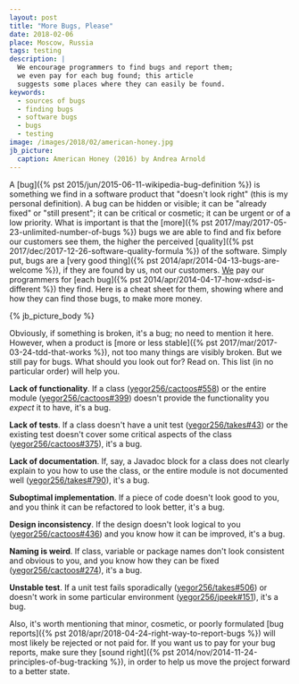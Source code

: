 ```yaml
---
layout: post
title: "More Bugs, Please"
date: 2018-02-06
place: Moscow, Russia
tags: testing
description: |
  We encourage programmers to find bugs and report them;
  we even pay for each bug found; this article
  suggests some places where they can easily be found.
keywords:
  - sources of bugs
  - finding bugs
  - software bugs
  - bugs
  - testing
image: /images/2018/02/american-honey.jpg
jb_picture:
  caption: American Honey (2016) by Andrea Arnold
---
```


A [bug]({% pst 2015/jun/2015-06-11-wikipedia-bug-definition %})
is something we find in a software product that "doesn't look right" (this
is my personal definition). A bug can be hidden or visible; it can be
"already fixed" or "still present"; it can be critical or cosmetic; it
can be urgent or of a low priority. What is important is that the
[more]({% pst 2017/may/2017-05-23-unlimited-number-of-bugs %})
bugs we are able to find and fix before our customers see them, the higher
the perceived [quality]({% pst 2017/dec/2017-12-26-software-quality-formula %})
of the software. Simply put, bugs are a
[very good thing]({% pst 2014/apr/2014-04-13-bugs-are-welcome %}),
if they are found by us, not our customers.
[We](http://www.zerocracy.com) pay our programmers for
[each bug]({% pst 2014/apr/2014-04-17-how-xdsd-is-different %})
they find. Here is a cheat sheet for them, showing where
and how they can find those bugs, to make more money.

<!--more-->

{% jb_picture_body %}

Obviously, if something is broken, it's a bug; no need to mention it here.
However, when a product is [more or less stable]({% pst 2017/mar/2017-03-24-tdd-that-works %}),
not too many things are
visibly broken. But we still pay for bugs. What should you look out for? Read on. This
list (in no particular order) will help you.

**Lack of functionality**.
If a class
([yegor256/cactoos#558](https://github.com/yegor256/cactoos/issues/558))
or the entire module
([yegor256/cactoos#399](https://github.com/yegor256/cactoos/issues/399))
doesn't provide the functionality you _expect_ it to have,
it's a bug.

**Lack of tests**.
If a class doesn't have a unit test
([yegor256/takes#43](https://github.com/yegor256/takes/issues/43))
or
the existing test doesn't cover some critical aspects of the class
([yegor256/cactoos#375](https://github.com/yegor256/cactoos/issues/375)),
it's a bug.

**Lack of documentation**.
If, say, a Javadoc block for a class does not clearly explain to you
how to use the class, or the entire module is not documented well
([yegor256/takes#790](https://github.com/yegor256/takes/issues/790)),
it's a bug.

**Suboptimal implementation**.
If a piece of code doesn't look good to you, and you think it can be
refactored to look better, it's a bug.

**Design inconsistency**.
If the design doesn't look logical to you
([yegor256/cactoos#436](https://github.com/yegor256/cactoos/issues/436))
and you know how it can be improved,
it's a bug.

**Naming is weird**.
If class, variable or package names don't look consistent and
obvious to you, and you know how they can be fixed
([yegor256/cactoos#274](https://github.com/yegor256/cactoos/issues/274)),
it's a bug.

**Unstable test**.
If a unit test fails sporadically
([yegor256/takes#506](https://github.com/yegor256/takes/issues/506))
or doesn't work in some particular environment
([yegor256/jpeek#151](https://github.com/yegor256/jpeek/issues/151)),
it's a bug.

Also, it's worth mentioning that minor, cosmetic, or poorly formulated
[bug reports]({% pst 2018/apr/2018-04-24-right-way-to-report-bugs %})
will most likely be rejected or not paid for. If you want us to pay for your bug reports,
make sure they [sound right]({% pst 2014/nov/2014-11-24-principles-of-bug-tracking %}),
in order to help us move the project forward to a better state.

<!--

There are some examples of minor bugs, which are not worth paying
for, even though they are valid:

  * [yegor256/jpeek#158](https://github.com/yegor256/jpeek/issues/158)

Cosmetic bugs are those that

-->
